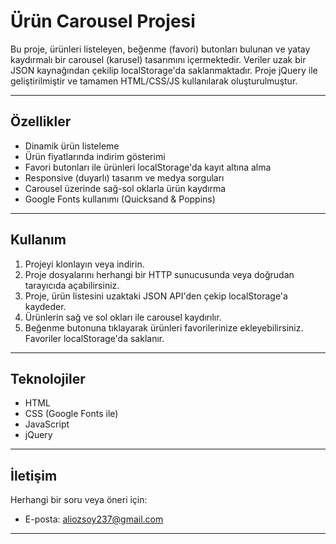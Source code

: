 # Ürün Carousel Projesi

Bu proje, ürünleri listeleyen, beğenme (favori) butonları bulunan ve yatay kaydırmalı bir carousel (karusel) tasarımını içermektedir. Veriler uzak bir JSON kaynağından çekilip localStorage'da saklanmaktadır. Proje jQuery ile geliştirilmiştir ve tamamen HTML/CSS/JS kullanılarak oluşturulmuştur.

---

## Özellikler

- Dinamik ürün listeleme
- Ürün fiyatlarında indirim gösterimi
- Favori butonları ile ürünleri localStorage'da kayıt altına alma
- Responsive (duyarlı) tasarım ve medya sorguları
- Carousel üzerinde sağ-sol oklarla ürün kaydırma
- Google Fonts kullanımı (Quicksand & Poppins)

---

## Kullanım

1. Projeyi klonlayın veya indirin.
2. Proje dosyalarını herhangi bir HTTP sunucusunda veya doğrudan tarayıcıda açabilirsiniz.
3. Proje, ürün listesini uzaktaki JSON API'den çekip localStorage'a kaydeder.
4. Ürünlerin sağ ve sol okları ile carousel kaydırılır.
5. Beğenme butonuna tıklayarak ürünleri favorilerinize ekleyebilirsiniz. Favoriler localStorage'da saklanır.

---

## Teknolojiler

- HTML
- CSS (Google Fonts ile)
- JavaScript
- jQuery

---

## İletişim

Herhangi bir soru veya öneri için:

- E-posta: aliozsoy237@gmail.com

---
